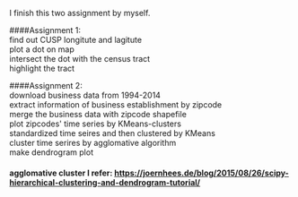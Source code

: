 I finish this two assignment by myself.</br>

####Assignment 1: </br>
find out CUSP longitute and lagitute</br>
plot a dot on map</br>
intersect the dot with the census tract</br>
highlight the tract</br>

####Assignment 2:</br>
download business data from 1994-2014</br>
extract information of business establishment by zipcode</br>
merge the business data with zipcode shapefile</br>
plot zipcodes' time series by KMeans-clusters</br>
standardized time seires and then clustered by KMeans</br>
cluster time serires by agglomative algorithm</br>
make dendrogram plot</br>
#### agglomative cluster I refer: https://joernhees.de/blog/2015/08/26/scipy-hierarchical-clustering-and-dendrogram-tutorial/
